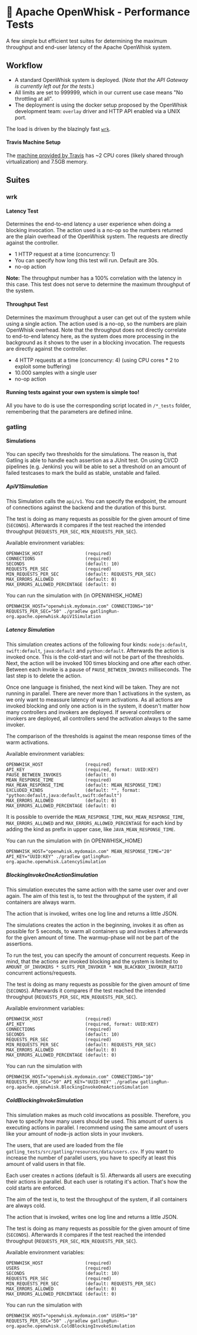<!--
#
# Licensed to the Apache Software Foundation (ASF) under one or more
# contributor license agreements.  See the NOTICE file distributed with
# this work for additional information regarding copyright ownership.
# The ASF licenses this file to You under the Apache License, Version 2.0
# (the "License"); you may not use this file except in compliance with
# the License.  You may obtain a copy of the License at
#
#     http://www.apache.org/licenses/LICENSE-2.0
#
# Unless required by applicable law or agreed to in writing, software
# distributed under the License is distributed on an "AS IS" BASIS,
# WITHOUT WARRANTIES OR CONDITIONS OF ANY KIND, either express or implied.
# See the License for the specific language governing permissions and
# limitations under the License.
#
-->
# :electric_plug: Apache OpenWhisk - Performance Tests
A few simple but efficient test suites for determining the maximum throughput and end-user latency of the Apache OpenWhisk system.

## Workflow
- A standard OpenWhisk system is deployed. (_Note that the API Gateway is currently left out for the tests._)
- All limits are set to 999999, which in our current use case means "No throttling at all".
- The deployment is using the docker setup proposed by the OpenWhisk development team: `overlay` driver and HTTP API enabled via a UNIX port.

The load is driven by the blazingly fast [`wrk`](https://github.com/wg/wrk).

#### Travis Machine Setup
The [machine provided by Travis](https://docs.travis-ci.com/user/ci-environment/#Virtualization-environments) has ~2 CPU cores (likely shared through virtualization) and 7.5GB memory.

## Suites

### wrk

#### Latency Test
Determines the end-to-end latency a user experience when doing a blocking invocation. The action used is a no-op so the numbers returned are the plain overhead of the OpenWhisk system. The requests are directly against the controller.

- 1 HTTP request at a time (concurrency: 1)
- You can specify how long this test will run. Default are 30s.
- no-op action

**Note:** The throughput number has a 100% correlation with the latency in this case. This test does not serve to determine the maximum throughput of the system.

#### Throughput Test
Determines the maximum throughput a user can get out of the system while using a single action. The action used is a no-op, so the numbers are plain OpenWhisk overhead. Note that the throughput does not directly correlate to end-to-end latency here, as the system does more processing in the background as it shows to the user in a blocking invocation. The requests are directly against the controller.

- 4 HTTP requests at a time (concurrency: 4) (using CPU cores * 2 to exploit some buffering)
- 10.000 samples with a single user
- no-op action

#### Running tests against your own system is simple too!
All you have to do is use the corresponding script located in `/*_tests` folder, remembering that the parameters are defined inline.

### gatling

#### Simulations

You can specify two thresholds for the simulations.
The reason is, that Gatling is able to handle each assertion as a JUnit test.
On using CI/CD pipelines (e.g. Jenkins) you will be able to set a threshold on an amount of failed testcases to mark the build as stable, unstable and failed.

##### ApiV1Simulation

This Simulation calls the `api/v1`.
You can specify the endpoint, the amount of connections against the backend and the duration of this burst.

The test is doing as many requests as possible for the given amount of time (`SECONDS`). Afterwards it compares if the test reached the intended throughput (`REQUESTS_PER_SEC`, `MIN_REQUESTS_PER_SEC`).

Available environment variables:

```
OPENWHISK_HOST                (required)
CONNECTIONS                   (required)
SECONDS                       (default: 10)
REQUESTS_PER_SEC              (required)
MIN_REQUESTS_PER_SEC          (default: REQUESTS_PER_SEC)
MAX_ERRORS_ALLOWED            (default: 0)
MAX_ERRORS_ALLOWED_PERCENTAGE (default: 0)
```

You can run the simulation with (in OPENWHISK_HOME)
```
OPENWHISK_HOST="openwhisk.mydomain.com" CONNECTIONS="10" REQUESTS_PER_SEC="50" ./gradlew gatlingRun-org.apache.openwhisk.ApiV1Simulation
```

##### Latency Simulation

This simulation creates actions of the following four kinds: `nodejs:default`, `swift:default`, `java:default` and
`python:default`.
Afterwards the action is invoked once. This is the cold-start and will not be part of the thresholds.
Next, the action will be invoked 100 times blocking and one after each other. Between each invoke is a pause of
`PAUSE_BETWEEN_INVOKES` milliseconds. The last step is to delete the action.

Once one language is finished, the next kind will be taken. They are not running in parallel. There are never more than
1 activations in the system, as we only want to meassure latency of warm activations.
As all actions are invoked blocking and only one action is in the system, it doesn't matter how many controllers
and invokers are deployed. If several controllers or invokers are deployed, all controllers send the activation
always to the same invoker.

The comparison of the thresholds is against the mean response times of the warm activations.

Available environment variables:

```
OPENWHISK_HOST                (required)
API_KEY                       (required, format: UUID:KEY)
PAUSE_BETWEEN_INVOKES         (default: 0)
MEAN_RESPONSE_TIME            (required)
MAX_MEAN_RESPONSE_TIME        (default: MEAN_RESPONSE_TIME)
EXCLUDED_KINDS                (default: "", format: "python:default,java:default,swift:default")
MAX_ERRORS_ALLOWED            (default: 0)
MAX_ERRORS_ALLOWED_PERCENTAGE (default: 0)
```

It is possible to override the `MEAN_RESPONSE_TIME`, `MAX_MEAN_RESPONSE_TIME`, `MAX_ERRORS_ALLOWED` and `MAX_ERRORS_ALLOWED_PERCENTAGE`
for each kind by adding the kind as prefix in upper case, like `JAVA_MEAN_RESPONSE_TIME`.


You can run the simulation with (in OPENWHISK_HOME)
```
OPENWHISK_HOST="openwhisk.mydomain.com" MEAN_RESPONSE_TIME="20" API_KEY="UUID:KEY" ./gradlew gatlingRun-org.apache.openwhisk.LatencySimulation
```

##### BlockingInvokeOneActionSimulation

This simulation executes the same action with the same user over and over again.
The aim of this test is, to test the throughput of the system, if all containers are always warm.

The action that is invoked, writes one log line and returns a little JSON.

The simulations creates the action in the beginning, invokes it as often as possible for 5 seconds, to warm all containers up and invokes it afterwards for the given amount of time.
The warmup-phase will not be part of the assertions.

To run the test, you can specify the amount of concurrent requests. Keep in mind, that the actions are invoked blocking and the system is limited to `AMOUNT_OF_INVOKERS * SLOTS_PER_INVOKER * NON_BLACKBOX_INVOKER_RATIO` concurrent actions/requests.

The test is doing as many requests as possible for the given amount of time (`SECONDS`). Afterwards it compares if the test reached the intended throughput (`REQUESTS_PER_SEC`, `MIN_REQUESTS_PER_SEC`).

Available environment variables:
```
OPENWHISK_HOST                (required)
API_KEY                       (required, format: UUID:KEY)
CONNECTIONS                   (required)
SECONDS                       (default: 10)
REQUESTS_PER_SEC              (required)
MIN_REQUESTS_PER_SEC          (default: REQUESTS_PER_SEC)
MAX_ERRORS_ALLOWED            (default: 0)
MAX_ERRORS_ALLOWED_PERCENTAGE (default: 0)
```

You can run the simulation with
```
OPENWHISK_HOST="openwhisk.mydomain.com" CONNECTIONS="10" REQUESTS_PER_SEC="50" API_KEY="UUID:KEY" ./gradlew gatlingRun-org.apache.openwhisk.BlockingInvokeOneActionSimulation
```

##### ColdBlockingInvokeSimulation

This simulation makes as much cold invocations as possible. Therefore, you have to specify how many users should be used.
This amount of users is executing actions in parallel. I recommend using the same amount of users like your amount of node-js action slots in your invokers.

The users, that are used are loaded from the file `gatling_tests/src/gatling/resources/data/users.csv`. If you want to increase the number of parallel users, you have to specify at least this amount of valid users in that file.

Each user creates n actions (default is 5). Afterwards all users are executing their actions in parallel. But each user is rotating it's action. That's how the cold starts are enforced.

The aim of the test is, to test the throughput of the system, if all containers are always cold.

The action that is invoked, writes one log line and returns a little JSON.

The test is doing as many requests as possible for the given amount of time (`SECONDS`). Afterwards it compares if the test reached the intended throughput (`REQUESTS_PER_SEC`, `MIN_REQUESTS_PER_SEC`).

Available environment variables:
```
OPENWHISK_HOST                (required)
USERS                         (required)
SECONDS                       (default: 10)
REQUESTS_PER_SEC              (required)
MIN_REQUESTS_PER_SEC          (default: REQUESTS_PER_SEC)
MAX_ERRORS_ALLOWED            (default: 0)
MAX_ERRORS_ALLOWED_PERCENTAGE (default: 0)
```

You can run the simulation with
```
OPENWHISK_HOST="openwhisk.mydomain.com" USERS="10" REQUESTS_PER_SEC="50" ./gradlew gatlingRun-org.apache.openwhisk.ColdBlockingInvokeSimulation
```
